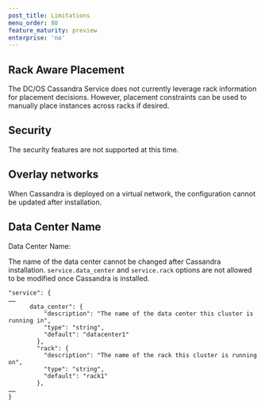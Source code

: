 ```yaml
---
post_title: Limitations
menu_order: 80
feature_maturity: preview
enterprise: 'no'
---
```


## Rack Aware Placement

The DC/OS Cassandra Service does not currently leverage rack information for placement decisions.  However, placement constraints can be used to manually place instances across racks if desired.   

## Security

The security features  are not supported at this time.

## Overlay networks

When Cassandra is deployed on a virtual network, the configuration cannot be updated after installation.

## Data Center Name

Data Center Name:

The name of the data center cannot be changed after Cassandra installation. `service.data_center` and `service.rack` options are not allowed to be modified once Cassandra is installed. 

```
"service": {
……
      data_center": {
          "description": "The name of the data center this cluster is running in",
          "type": "string",
          "default": "datacenter1"
        },
        "rack": {
          "description": "The name of the rack this cluster is running on",
          "type": "string",
          "default": "rack1"
        },
……
}
```